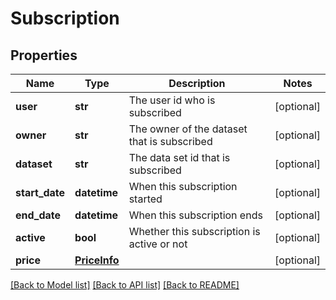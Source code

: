 # Subscription

## Properties
Name | Type | Description | Notes
------------ | ------------- | ------------- | -------------
**user** | **str** | The user id who is subscribed | [optional] 
**owner** | **str** | The owner of the dataset that is subscribed | [optional] 
**dataset** | **str** | The data set id that is subscribed | [optional] 
**start_date** | **datetime** | When this subscription started | [optional] 
**end_date** | **datetime** | When this subscription ends | [optional] 
**active** | **bool** | Whether this subscription is active or not | [optional] 
**price** | [**PriceInfo**](PriceInfo.md) |  | [optional] 

[[Back to Model list]](../README.md#documentation-for-models) [[Back to API list]](../README.md#documentation-for-api-endpoints) [[Back to README]](../README.md)


